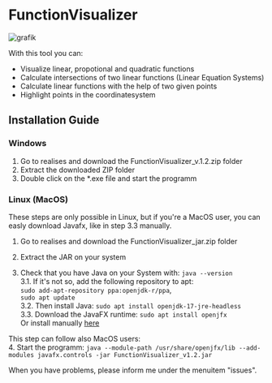 # FunctionVisualizer
![grafik](https://github.com/j-schall/FunctionVisualizer/assets/122560931/a4e822ce-1731-43d2-9761-067d685ea514)

With this tool you can:
<ul>
  <li>Visualize linear, propotional and quadratic functions</li>
  <li>Calculate intersections of two linear functions (Linear Equation Systems)</li>
  <li>Calculate linear functions with the help of two given points</li>
  <li>Highlight points in the coordinatesystem</li>
</ul>

## Installation Guide
### Windows
1. Go to realises and download the FunctionVisualizer_v.1.2.zip folder
2. Extract the downloaded ZIP folder
3. Double click on the *.exe file and start the programm

### Linux (MacOS)
These steps are only possible in Linux, but if you're a MacOS user, you can easly download Javafx, like in step 3.3 manually.
1. Go to realises and download the FunctionVisualizer_jar.zip folder

2. Extract the JAR on your system

3. Check that you have Java on your System with: ```java --version```
<br>3.1. If it's not so, add the following repository to apt:<br>```sudo add-apt-repository ppa:openjdk-r/ppa```, <br>```sudo apt update```<br>
3.2. Then install Java: ```sudo apt install openjdk-17-jre-headless```
<br>3.3. Download the JavaFX runtime: ```sudo apt install openjfx``` <br>
   Or install manually <a href="https://gluonhq.com/products/javafx/">here<a>

This step can follow also MacOS users:<br>
4. Start the programm: ```java --module-path /usr/share/openjfx/lib --add-modules javafx.controls -jar FunctionVisualizer_v1.2.jar```

When you have problems, please inform me under the menuitem "issues".

